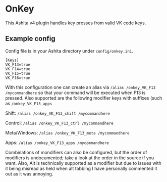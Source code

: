 # OnKey
This Ashita v4 plugin handles key presses from valid VK code keys.

## Example config
Config file is in your Ashita directory under ``config/onkey.ini``.

```
[Keys]
VK_F13=true
VK_F14=true
VK_F15=true
VK_F16=true
```
With this configuration one can create an alias via ``/alias /onkey_VK_F13 /mycommandhere`` so that your command will be executed when F13 is pressed.  Also supported are the following modifier keys with suffixes (such as ``/onkey_VK_F13_apps``

Shift: ``/alias /onkey_VK_F13_shift /mycommandhere``

Control: ``/alias /onkey_VK_F13_ctrl /mycommandhere``

Meta/Windows: ``/alias /onkey_VK_F13_meta /mycommandhere``

Apps: ``/alias /onkey_VK_F13_apps /mycommandhere``

Combinations of mondifiers can also be configured, but the order of modifiers is undocumented; take a look at the order in the source if you want.  Also, Alt is technically supported as a modifier but due to issues with it being misread as held when alt tabbing I have personally commented it out as it was annoying.


